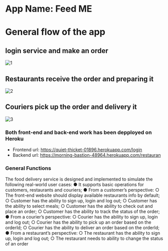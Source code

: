 # App Name: Feed ME
# General flow of the app

## login service and make an order
![1](https://user-images.githubusercontent.com/54572005/111583677-01bf3480-877a-11eb-8026-1c5f91cc4b4b.gif)
## Restaurants receive the order and preparing it
![2](https://user-images.githubusercontent.com/54572005/111583688-0388f800-877a-11eb-8e10-136f87148c1d.gif)
## Couriers pick up the order and delivery it
![3](https://user-images.githubusercontent.com/54572005/111583697-0552bb80-877a-11eb-8d0d-96b403fbe7e1.gif)

### Both front-end and back-end work has been depployed on Heroku
- Frontend url: https://quiet-thicket-01896.herokuapp.com/login
- Backend url: https://morning-bastion-48964.herokuapp.com/restauran

### General Functions
The food delivery service is designed and implemented to simulate the following real-world
user cases:
● It supports basic operations for customers, restaurants and couriers;
● From a customer’s perspective:
○ The front-end website should display available restaurants info by default;
○ Customer has the ability to sign up, login and log out;
○ Customer has the ability to select meals;
○ Customer has the ability to check out and place an order;
○ Customer has the ability to track the status of the order;
● From a courier’s perspective:
○ Courier has the ability to sign up, login and log out;
○ Courier has the ability to pick up an order based on the orderId;
○ Courier has the ability to deliver an order based on the orderId;
● From a restaurant’s perspective:
○ The restaurant has the ability to sign up, login and log out;
○ The restaurant needs to ability to change the status of an order

